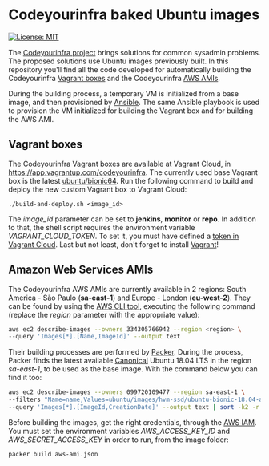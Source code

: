 # Codeyourinfra baked Ubuntu images

[![License: MIT](https://img.shields.io/badge/License-MIT-yellow.svg)](https://opensource.org/licenses/MIT)

The [Codeyourinfra project](https://github.com/codeyourinfra/codeyourinfra) brings solutions for common sysadmin problems. The proposed solutions use Ubuntu images previously built. In this repository you'll find all the code developed for automatically building the Codeyourinfra [Vagrant boxes](https://www.vagrantup.com/docs/boxes.html) and the Codeyourinfra [AWS AMIs](https://docs.aws.amazon.com/AWSEC2/latest/UserGuide/AMIs.html).

During the building process, a temporary VM is initialized from a base image, and then provisioned by [Ansible](https://www.ansible.com). The same Ansible playbook is used to provision the VM initialized for building the Vagrant box and for building the AWS AMI.

## Vagrant boxes

The Codeyourinfra Vagrant boxes are available at Vagrant Cloud, in <https://app.vagrantup.com/codeyourinfra>. The currently used base Vagrant box is the latest [ubuntu/bionic64](https://app.vagrantup.com/ubuntu/boxes/bionic64). Run the following command to build and deploy the new custom Vagrant box to Vagrant Cloud:

`./build-and-deploy.sh <image_id>`

The *image_id* parameter can be set to **jenkins**, **monitor** or **repo**. In addition to that, the shell script requires the environment variable *VAGRANT_CLOUD_TOKEN*. To set it, you must have defined a [token in Vagrant Cloud](https://www.vagrantup.com/docs/vagrant-cloud/users/authentication.html#authentication-tokens). Last but not least, don't forget to install [Vagrant](https://www.vagrantup.com/downloads.html)!

## Amazon Web Services AMIs

The Codeyourinfra AWS AMIs are currently available in 2 regions: South America - São Paulo (**sa-east-1**) and Europe - London (**eu-west-2**). They can be found by using the [AWS CLI tool](https://aws.amazon.com/cli), executing the following command (replace the *region* parameter with the appropriate value):

```bash
aws ec2 describe-images --owners 334305766942 --region <region> \
--query 'Images[*].[Name,ImageId]' --output text
```

Their building processes are performed by [Packer](https://www.packer.io). During the process, Packer finds the latest available [Canonical](https://www.canonical.com) Ubuntu 18.04 LTS in the region *sa-east-1*, to be used as the base image. With the command below you can find it too:

```bash
aws ec2 describe-images --owners 099720109477 --region sa-east-1 \
--filters "Name=name,Values=ubuntu/images/hvm-ssd/ubuntu-bionic-18.04-amd64-server-*" \
--query 'Images[*].[ImageId,CreationDate]' --output text | sort -k2 -r | head -n1
```

Before building the images, get the right credentials, through the [AWS IAM](https://aws.amazon.com/iam). You must set the environment variables *AWS_ACCESS_KEY_ID* and *AWS_SECRET_ACCESS_KEY* in order to run, from the image folder:

`packer build aws-ami.json`
